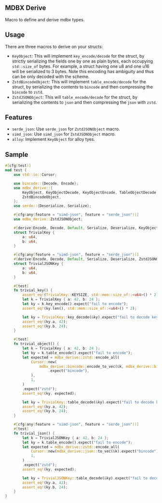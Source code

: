 ## MDBX Derive

Macro to define and derive mdbx types.

## Usage

There are three macros to derive on your structs:

- `KeyObject`: This will implement `key_encode/decode` for the struct, by strictly serializing the fields one by one as plain bytes, each occupying `std::size_of` bytes. For example, a struct having one u8 and one u16 will be serialized to 3 bytes. Note this encoding has ambiguity and thus can be only decoded with the scheme.
- `ZstdBincodeObject`: This will implement `table_encode/decode` for the struct, by serializing the contents to `bincode` and then compressing the `bincode` to `zstd`.
- `ZstdJSONObject`: This will `table_encode/decode` for the struct, by serializing the contents to `json` and then compressing the `json` with `zstd`.

## Features

- `serde_json`: Use `serde_json` for `ZstdJSONObject` macro.
- `simd_json`: Use `simd_json` for `ZstdJSONObject` macro.
- `alloy`: Implement `KeyObject` for alloy tyes.

## Sample

```rust
#[cfg(test)]
mod test {
    use std::io::Cursor;

    use bincode::{Decode, Encode};
    use mdbx_derive::{
        KeyObject, KeyObjectDecode, KeyObjectEncode, TableObjectDecode, TableObjectEncode,
        ZstdBincodeObject,
    };
    use serde::{Deserialize, Serialize};

    #[cfg(any(feature = "simd-json", feature = "serde_json"))]
    use mdbx_derive::ZstdJSONObject;

    #[derive(Encode, Decode, Default, Serialize, Deserialize, KeyObject, ZstdBincodeObject)]
    struct TrivialKey {
        a: u64,
        b: u64,
    }

    #[cfg(any(feature = "simd-json", feature = "serde_json"))]
    #[derive(Encode, Decode, Default, Serialize, Deserialize, ZstdJSONObject)]
    struct TrivialJSONKey {
        a: u64,
        b: u64,
    }

    #[test]
    fn trivial_key() {
        assert_eq!(TrivialKey::KEYSIZE, std::mem::size_of::<u64>() * 2);
        let k = TrivialKey { a: 42, b: 24 };
        let ky = k.key_encode().expect("fail to encode");
        assert_eq!(ky.len(), std::mem::size_of::<u64>() * 2);

        let ky = TrivialKey::key_decode(&ky).expect("fail to decode key");
        assert_eq!(ky.a, 42);
        assert_eq!(ky.b, 24);
    }

    #[test]
    fn trivial_object() {
        let k = TrivialKey { a: 42, b: 24 };
        let ky = k.table_encode().expect("fail to encode");
        let expected = mdbx_derive::zstd::encode_all(
            Cursor::new(
                mdbx_derive::bincode::encode_to_vec(&k, mdbx_derive::bincode::config::standard())
                    .expect("bincode"),
            ),
            1,
        )
        .expect("zstd");
        assert_eq!(ky, expected);

        let ky = TrivialKey::table_decode(&ky).expect("fail to decode key");
        assert_eq!(ky.a, 42);
        assert_eq!(ky.b, 24);
    }

    #[cfg(any(feature = "simd-json", feature = "serde_json"))]
    #[test]
    fn trivial_json() {
        let k = TrivialJSONKey { a: 42, b: 24 };
        let ky = k.table_encode().expect("fail to encode");
        let expected = mdbx_derive::zstd::encode_all(
            Cursor::new(mdbx_derive::json::to_vec(&k).expect("bincode")),
            1,
        )
        .expect("zstd");
        assert_eq!(ky, expected);

        let ky = TrivialJSONKey::table_decode(&ky).expect("fail to decode key");
        assert_eq!(ky.a, 42);
        assert_eq!(ky.b, 24);
    }
}
```